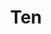 ---
layout: place
title: "Ten"
permalink: /virginia/charlottesville/ten.html
stateAbbr: VA
stateName: Virginia
cityName: Charlottesville
seo:
  name: "Ten"
  type: Restaurant
  links: http://www.ten-sushi.com/
description: "Chill Japanese eatery dispensing sushi, sake & more in a sleek, contemporary setting. Ten serves delicious sushi in Charlottesville, Virginia. Try fresh Japanese dishes for a great dining experience. Available for takeout, and dinner."
place_id: ChIJgWf6LCSGs4kRS5YQDK8okOo
photos:
  - name: >-
      places/ChIJgWf6LCSGs4kRS5YQDK8okOo/photos/AeeoHcIL29m8B0Z_16lefr-eZTJRS7aiRuw0ewfB2aPnXUIvGyiv1sx9aBfI9KNt0qLansyqyW-x_aEvYvfoNiwo3xP634FVY9taJJikm64Pr_qfH4Q3X5M_lfd1qx32R2PJyDbEXVShs9fsfqQEHLBDm3MbOl8cKUDY7hFfBT332WVALwMkv080lLzLmFtShKyeMgp0xIb8ygU8b4DLcXAnMEtPrYrTN9iC73xNF-17eShIY6S_SdggdbMRNA_NK7jGV0oXaUNXq6RGeu3-r60wysChaq3RDCVLcO7ZbV-9sljQbJw1V37rSLQGAK9YYYcwlt5kEPamAoPmLQpJ3vBXkdKSkQlcjsboyvva-GjIwy-X-tTdxzOBEXxLECXaJ2pzkkszf20ZHTJfXqPqZCzwUEwh0ExX8Kd3D3kMUBrL08bNeFUn
    widthPx: 4032
    heightPx: 3024
    authorAttributions:
      - displayName: Nathaniel Johnson
        uri: https://maps.google.com/maps/contrib/109000932034286555073
        photoUri: >-
          https://lh3.googleusercontent.com/a/ACg8ocIAI3269fbsUUZMvsxDCTSxMQOwsxJJaFYMWBl1z28Oytxihg=s100-p-k-no-mo
    flagContentUri: >-
      https://www.google.com/local/imagery/report/?cb_client=maps_api_places.places_api&image_key=!1e10!2sCIHM0ogKEICAgICUptH60gE&hl=en-US
    googleMapsUri: >-
      https://www.google.com/maps/place//data=!3m4!1e2!3m2!1sCIHM0ogKEICAgICUptH60gE!2e10!4m2!3m1!1s0x89b386242cfa6781:0xea9028af0c10964b
  - name: >-
      places/ChIJgWf6LCSGs4kRS5YQDK8okOo/photos/AeeoHcLgi2qJChD6vdxfe86Ti05d8w3Wb_I72Y3XTUHEEcRdXtOe_aPvWq-vFK2QlqbbmYHuA2btBx-SjLFjgVR1km_Il1EbAF9-JJqrfTZMljZXAsp2B54TGEQsncMrWiQgbjL1GnDktdAGFy4cCEg0AYwiqlz-Ppxec_Xb78vW_QPePbRU5muztzCTb_7rZliISbZU8Zae1jyxcwkDD1gpAWjsARSM-aSDC2q-Ue-wpwwnBQ_rOvnf53PGfjeueCD7HeJV-TwhmuB1mB6tQnyaFwhuXKOqWw90PXhKSn5le17zjUxSOYv6A_cGs3UdJb3lZlC9V2efbFBYAk3g1V94dulJP_Q6aTZ32QfzLxgtSbRfKjdNEYhaYh6zcPBziqnrDOm0SYsaPPXrS5CcEXO5TuIEbzNBzyjNTpY5c_9QyPr13Pk
    widthPx: 4160
    heightPx: 2340
    authorAttributions:
      - displayName: Kris Smith
        uri: https://maps.google.com/maps/contrib/107647562581927874846
        photoUri: >-
          https://lh3.googleusercontent.com/a-/ALV-UjUvsHWSuewfUlfyWmyPbYDC4Z2BQJpQ0hUl7El5vGphKRxJYnQa4g=s100-p-k-no-mo
    flagContentUri: >-
      https://www.google.com/local/imagery/report/?cb_client=maps_api_places.places_api&image_key=!1e10!2sCIHM0ogKEICAgICEsKSahwE&hl=en-US
    googleMapsUri: >-
      https://www.google.com/maps/place//data=!3m4!1e2!3m2!1sCIHM0ogKEICAgICEsKSahwE!2e10!4m2!3m1!1s0x89b386242cfa6781:0xea9028af0c10964b
  - name: >-
      places/ChIJgWf6LCSGs4kRS5YQDK8okOo/photos/AeeoHcIFy7BLEVmUsI1a-Nwfp3rOcT_innZywZ80fIrDLthl45FNwbHHjKeF8qIXAX0rvqRyjO6Sw-MBMa4OacrQKEW6F-Zs1fAsUMd4uslGHG2ZUhqxon0YLQYuu1KShCFAnrf_gJZWKMVR7b77h0-AeKbttDjfbYfhZ8TfVq9azPlIzQbRlwPs8tWzNUnK7mbS1i9twmYvhjSNOL80HBTm5A683g1M4wVszhCsRoBhV802KM-VvdL0ypQY8x1Y0TgyRZmKcpEAOaBwQFTrxDRn_kXCUOP7d-76LVZ8omxs466rG_700YVKsOGZGQExEaa8InvGTFnd7HWVnNbBGAObZJRQLs-KOn78fNYqTtwziGh0jd_2Ng8_mi8JrsVD9r2zU10oQC9TnrwFmXlfQFX3g9hyalrpGGeV9qhh9tmmL27NUxQ
    widthPx: 3023
    heightPx: 3329
    authorAttributions:
      - displayName: Jeremy Keesee
        uri: https://maps.google.com/maps/contrib/108302033591412911088
        photoUri: >-
          https://lh3.googleusercontent.com/a-/ALV-UjWqSEvYYCGD7bDH88yEDh_rtxWs5TTu69RWM1WYNGcSkKWnUvM=s100-p-k-no-mo
    flagContentUri: >-
      https://www.google.com/local/imagery/report/?cb_client=maps_api_places.places_api&image_key=!1e10!2sCIHM0ogKEICAgMCopsWupwE&hl=en-US
    googleMapsUri: >-
      https://www.google.com/maps/place//data=!3m4!1e2!3m2!1sCIHM0ogKEICAgMCopsWupwE!2e10!4m2!3m1!1s0x89b386242cfa6781:0xea9028af0c10964b
  - name: >-
      places/ChIJgWf6LCSGs4kRS5YQDK8okOo/photos/AeeoHcKnfLeGnGy8CEJygQ5JyZKbvd9KaBEdsh9Hohhgb5UxsuNlbYqD-wfXTN-E_mdNQG-jIr-HNwhNxQWmFnPBhC1NVJna-kYnxZ0ZIWRVamXCt0yFlcLhHUwv5i7h_7u-yVAYbMKacsXPv9zetfTpGmXTHtUgATvKNfHjY0aDVWrUHBUjX7vn58TVNp9oe6QmGHD7NO1SvadSVMRraWPh-KsF5_WiFFrIt-3HleFwi6IkdiNU_38pJa0RthpHnrkYnMerM_o-Jg6sisqg6CfiKPfMdcHmlbkDLewR62PvvpkfLi9FWQl1Rq5fZewTO_jMv-kXWorjhf-JcMHKZciFNt2MS9axC9w-lgQJ_WITKbk2JvpDPOv4CHGMpAl2b9YF2NEeTOpNUWDZqbLIj1JNzk_xw8rQqFh0Ro6nT0IE1v4q8FQ
    widthPx: 3024
    heightPx: 4032
    authorAttributions:
      - displayName: Drew Jordan
        uri: https://maps.google.com/maps/contrib/101112786752041683645
        photoUri: >-
          https://lh3.googleusercontent.com/a-/ALV-UjXDyPu6SD9N5QqaNU91HoyhOgH6cyKSrWjliMx-JVl-2R3qOzqgGA=s100-p-k-no-mo
    flagContentUri: >-
      https://www.google.com/local/imagery/report/?cb_client=maps_api_places.places_api&image_key=!1e10!2sCIHM0ogKEICAgIDu8MDK2AE&hl=en-US
    googleMapsUri: >-
      https://www.google.com/maps/place//data=!3m4!1e2!3m2!1sCIHM0ogKEICAgIDu8MDK2AE!2e10!4m2!3m1!1s0x89b386242cfa6781:0xea9028af0c10964b
  - name: >-
      places/ChIJgWf6LCSGs4kRS5YQDK8okOo/photos/AeeoHcI7FguovrUWOl-PfK55oTo1pSeaRoA0A41W2wnfzdFyhGccL_P2FiJiRfKwQtG7v4219ZANWBu1UK3FNNwKoJiKSha-nHENDJ89ZL6DBIiD_LvKoC0AI8pYRg-PA3ZKhSXBsA6aWgKPfDR8sTmg0c8GhQaazQXdJN8232a1r1QZDBVJT1D7kAZvEgqBZMgqIFnmCiNeDZkosNZW66Jcor1isbZ2Z8KRJb0ub1h21xz4LeBJszUdH3XapKTslf2jCaT5fzZc2JB6I1l3Xx4K480iIJ8Fov2YEHMWCEI2UqjqkVA4LCC9xH1XN8UVT0akzpfGd6OgdXvhKXWNtcEEo8wgmXVVQcoGdDfp5XALnhgXN5xIfihZxzmaa5yg-E-E8LKzn5g7ctR1NsE8zmZyitedy2_Ms_msDV4nPkbZZy96lQ
    widthPx: 2925
    heightPx: 3402
    authorAttributions:
      - displayName: Jeremy Keesee
        uri: https://maps.google.com/maps/contrib/108302033591412911088
        photoUri: >-
          https://lh3.googleusercontent.com/a-/ALV-UjWqSEvYYCGD7bDH88yEDh_rtxWs5TTu69RWM1WYNGcSkKWnUvM=s100-p-k-no-mo
    flagContentUri: >-
      https://www.google.com/local/imagery/report/?cb_client=maps_api_places.places_api&image_key=!1e10!2sCIHM0ogKEICAgMCopsWGaw&hl=en-US
    googleMapsUri: >-
      https://www.google.com/maps/place//data=!3m4!1e2!3m2!1sCIHM0ogKEICAgMCopsWGaw!2e10!4m2!3m1!1s0x89b386242cfa6781:0xea9028af0c10964b
  - name: >-
      places/ChIJgWf6LCSGs4kRS5YQDK8okOo/photos/AeeoHcIQzlRXxjOKddEREmlIqGuM_DciGA-uWVog7K-IrI4QpoQSGPRbR_ev809EV4Kxt7X_-IEnAjHS71LW7ofdCvSqthTLBqb3D14JR1YAMt1__jsyo3dRJGgPpM1E0XdlhlQqB6T9ZzeVA58_l5YFsf9Ni41e8mAj8q4jPLPJ_EBzwqvVhjUyGln1W2TfICKXjOejsi4-03vZs1GOSbkIwBZkuq8Qk5lK3_4jZ35oUyKKbqP-th2pfXS3oPZJET5kQwFOJNCCunbZ5gSLzEBAgydjgFPeQmfcOxlTKlJ6OE0BLyJ7Qw-gMLh5I6TCBYLb9dEuA6Sw4nbtXTHy1aGEw0icBROaU-XTQClO914OcGca6DpoJVPX8GmxEU8tqjAPoIVR2tb0jPZVFbVkLIRosMWH7udsS5KV6_0r6qYFE44
    widthPx: 3024
    heightPx: 4032
    authorAttributions:
      - displayName: Alexis Kouril
        uri: https://maps.google.com/maps/contrib/101456799828115743267
        photoUri: >-
          https://lh3.googleusercontent.com/a/ACg8ocJ1k5tMOihN-77Z3orNrypM7xg-N2pAwa_2MoyEu_z-pkEdiw=s100-p-k-no-mo
    flagContentUri: >-
      https://www.google.com/local/imagery/report/?cb_client=maps_api_places.places_api&image_key=!1e10!2sCIHM0ogKEICAgID77vjyfA&hl=en-US
    googleMapsUri: >-
      https://www.google.com/maps/place//data=!3m4!1e2!3m2!1sCIHM0ogKEICAgID77vjyfA!2e10!4m2!3m1!1s0x89b386242cfa6781:0xea9028af0c10964b
  - name: >-
      places/ChIJgWf6LCSGs4kRS5YQDK8okOo/photos/AeeoHcIdonjOivfv3moSQRapDZz2ARPCtyn08uazWOfipaIyi2cYT_B5gvqQDueXBuovqfJs0A13KvxGKxb-gf1Ogt3uhyYi38-B4bJuXpKzKGBh03xljA6DHqwmE40m3UOtCdf8rNfZCXrxdZSsLxuXqhFozsAN1L81M3CN2pYE3cUBDAiNMWQcA7oMXkaodjjZ8TzjAB6HqHCeI9sAxDRB29D4KFqe-Nxqj_BqHR0_CTK6kg77jmE-jUQeyD79tGtJYCrjwGxb9QBDM5XpOUmD4Y4AIioHstBgaTB3766CwxAwe53DUN2q9U2goGQD7eZgppUi0oIGqAHs7aMRsjVpqL_3DTeaIaCjp1RaCxQtD3dJZxvJfK8iIlB4cOXvSMOBnEy5w6u4nX-e_EiTy4IiwS9_UnRPpjEAXx9FIekRhudBscQ
    widthPx: 3024
    heightPx: 4032
    authorAttributions:
      - displayName: Mike Mathieson
        uri: https://maps.google.com/maps/contrib/100225236870781444786
        photoUri: >-
          https://lh3.googleusercontent.com/a/ACg8ocKxOG2J-h9azpvzIbxuRk9wh8WHwz7JAuGk-e1cHPnfKKYAfQ=s100-p-k-no-mo
    flagContentUri: >-
      https://www.google.com/local/imagery/report/?cb_client=maps_api_places.places_api&image_key=!1e10!2sCIHM0ogKEICAgIDbjZGU9QE&hl=en-US
    googleMapsUri: >-
      https://www.google.com/maps/place//data=!3m4!1e2!3m2!1sCIHM0ogKEICAgIDbjZGU9QE!2e10!4m2!3m1!1s0x89b386242cfa6781:0xea9028af0c10964b
  - name: >-
      places/ChIJgWf6LCSGs4kRS5YQDK8okOo/photos/AeeoHcJhiWUdAMeMzu9LmvXgsekM6cCaBlbptjDradndLG4KR1RYR1px_Pmzcilw6G03cbwZz3SsopSYdup-Gz7nl_zpiqmA_eOTueHzBSWjUKGyWWNCXgeR08N_1emX6Vbw2w6Qp_6reQFfzbe3Tr8cntQpuxM_ZzwixdYXa3SVRlw1yUTWKtzUSSzr8CZy1Fh4oqDvqfEKqUEx0S41b1GDUgMMb7Q2Za_UmEyOGnaVuPR_hEWJ2PCBnjTlcl9ELLiDX7V83stHTxn9v01liy2UnzuwCc7R3tj0fRAauIhfepXXpFwIKD86CtpQ-fLlttJ-pldNEdkk9jm43bzV96n0eiXmtZ9F0KMZSdu7ekit_MAVzH9xosMQ_lF69QR3JXGMpe-wm48Z6HyULtXUFEfQ79LSq-SL23aq7LeQFCOV9TayzLk
    widthPx: 3024
    heightPx: 4032
    authorAttributions:
      - displayName: Amanda Fields
        uri: https://maps.google.com/maps/contrib/110742911614257508523
        photoUri: >-
          https://lh3.googleusercontent.com/a-/ALV-UjW4hAIDNIbq1cL4T01iXJQdR2SQo0RwmyZl_zpwAAM4Fcuhq7CA=s100-p-k-no-mo
    flagContentUri: >-
      https://www.google.com/local/imagery/report/?cb_client=maps_api_places.places_api&image_key=!1e10!2sCIHM0ogKEICAgMDA5NSfzAE&hl=en-US
    googleMapsUri: >-
      https://www.google.com/maps/place//data=!3m4!1e2!3m2!1sCIHM0ogKEICAgMDA5NSfzAE!2e10!4m2!3m1!1s0x89b386242cfa6781:0xea9028af0c10964b
  - name: >-
      places/ChIJgWf6LCSGs4kRS5YQDK8okOo/photos/AeeoHcJsKsdxXma1uEWg_ATkfYHns81kemD1DzFjiOIyaWU9WOCLILGYbZpcbBNmSyegxyvDLGDMQCqtEHLOAMnpxGcCiQhE6KWg-AnJwxCgBkVwOSLG2VHOGbobeLpNozDDsoqeSWuSgsvoWCPHrjbx4rnKxSeUyzM0eoOC1AjW37KeiK9A8NuQ6IqRFW2ffopQd5KZP4Gb0rDzK7ejT-6mQiRtt2o52WuyWG058mFQgBORH7bwQKnQM_AFsCDRihG1dqnDRYS1fnEH3TuF7J3AzHeteB7x5ziLeWQZ3ikLc-g1kO8ZQ9GdWKf99ms5z3ew6CGjwK6ddDxMAhj2jWmTI3Qlwr60OtBRJaeWioZRqj3BzIL3KlZ8Y6MHn8IlohpIIyKLRVVUDb_15KrG_-NFEIZWHCjZnBL72qYWe6q5bAZqELQq
    widthPx: 4000
    heightPx: 3000
    authorAttributions:
      - displayName: Jeremy Atkins
        uri: https://maps.google.com/maps/contrib/101820512649508441802
        photoUri: >-
          https://lh3.googleusercontent.com/a-/ALV-UjXjbFH0xefhJQ1CQfVcI4neLneh2eeg1d8zm6fUrBO7vvScOcXe=s100-p-k-no-mo
    flagContentUri: >-
      https://www.google.com/local/imagery/report/?cb_client=maps_api_places.places_api&image_key=!1e10!2sCIHM0ogKEICAgICp_pzCvQE&hl=en-US
    googleMapsUri: >-
      https://www.google.com/maps/place//data=!3m4!1e2!3m2!1sCIHM0ogKEICAgICp_pzCvQE!2e10!4m2!3m1!1s0x89b386242cfa6781:0xea9028af0c10964b
  - name: >-
      places/ChIJgWf6LCSGs4kRS5YQDK8okOo/photos/AeeoHcKfQPKAkktndu3aD-v8GRkYZbULncc1USoL4MWvwsPvLfOZVOg4QvaAmNQ1hGtnEkxBYTYI8XxIv_1jX1f1e1IPTG7BeFDUquoJToQTPFZGoN7Cm9LlF3QlcyGOWF2c7oPVyXC4rFIQAA8llBm8X-lN2EdeiXqKOYlpPE-M29XqJzSIEnc48qcixV1kI2if7KWvnD3VH-0jUWTlrc92FyJgBHkvobq-e-fIaFJSJQw9yR9Ens3z9MqSEL5VsN5spUDnAm5b7TIqBoV9C8sguJs2UwS7SZLlBHXI7WECenM0XFrOl1fgyqtEvIOkg4PbjNRRKehgwvaaVcdkG8qu-bRM-of0MhULbxW-lRBo6Zs3-onGDuOOz37FJYHYQebZBLALFX8nEfCfi0x8sTaOsP2s8IfKuepf2DQQTNKWHSUd7g
    widthPx: 4032
    heightPx: 3024
    authorAttributions:
      - displayName: Dylan Prévost
        uri: https://maps.google.com/maps/contrib/101174106366481170465
        photoUri: >-
          https://lh3.googleusercontent.com/a-/ALV-UjXjS_U9GNVJgkK4-mDzra5enXTbqjGCGjWyMI9Y8ZE3uhobzoUjLA=s100-p-k-no-mo
    flagContentUri: >-
      https://www.google.com/local/imagery/report/?cb_client=maps_api_places.places_api&image_key=!1e10!2sCIHM0ogKEICAgIDqoeGGfg&hl=en-US
    googleMapsUri: >-
      https://www.google.com/maps/place//data=!3m4!1e2!3m2!1sCIHM0ogKEICAgIDqoeGGfg!2e10!4m2!3m1!1s0x89b386242cfa6781:0xea9028af0c10964b
address: 120 E Main St, Charlottesville, VA 22902, USA
street: 120 E Main St
city: Charlottesville
state: VA
zip: '22902'
country: USA
neighborhood: Downtown Mall
latitude: '38.030457'
longitude: '-78.481010'
accessibility_options:
  wheelchairAccessibleEntrance: false
  wheelchairAccessibleRestroom: true
business_status: OPERATIONAL
name: Ten
google_maps_links:
  directionsUri: >-
    https://www.google.com/maps/dir//''/data=!4m7!4m6!1m1!4e2!1m2!1m1!1s0x89b386242cfa6781:0xea9028af0c10964b!3e0
  placeUri: https://maps.google.com/?cid=16902054133808272971
  writeAReviewUri: >-
    https://www.google.com/maps/place//data=!4m3!3m2!1s0x89b386242cfa6781:0xea9028af0c10964b!12e1
  reviewsUri: >-
    https://www.google.com/maps/place//data=!4m4!3m3!1s0x89b386242cfa6781:0xea9028af0c10964b!9m1!1b1
  photosUri: >-
    https://www.google.com/maps/place//data=!4m3!3m2!1s0x89b386242cfa6781:0xea9028af0c10964b!10e5
primary_type: Japanese Restaurant
opening_hours:
  regular: null
  current: null
secondary_opening_hours:
  regular:
    weekdayDescriptions: null
    type: null
  current:
    weekdayDescriptions: null
    type: null
phone: (434) 295-6691
price_level: PRICE_LEVEL_EXPENSIVE
price_range: $50 &ndash; $100
rating: '4.4'
rating_count: 0
website: http://www.ten-sushi.com/
reviews:
  - name: >-
      places/ChIJgWf6LCSGs4kRS5YQDK8okOo/reviews/ChZDSUhNMG9nS0VJQ0FnTUR3NU5pa0h3EAE
    relativePublishTimeDescription: 3 weeks ago
    rating: 5
    text:
      text: >-
        Took my brand new fiance here, it was really nice to try quality
        Japanese cuisine and the waiter was super nice and helpful even though
        we didn't know much about the food. Not someplace I'd come frequently
        due to the price but definitely worth it for the special occasion.


        I'd recommend the Sparkling Ten, assorted sushi, and anything the waiter
        recommends.
      languageCode: en
    originalText:
      text: >-
        Took my brand new fiance here, it was really nice to try quality
        Japanese cuisine and the waiter was super nice and helpful even though
        we didn't know much about the food. Not someplace I'd come frequently
        due to the price but definitely worth it for the special occasion.


        I'd recommend the Sparkling Ten, assorted sushi, and anything the waiter
        recommends.
      languageCode: en
    authorAttribution:
      displayName: Peter Tessier
      uri: https://www.google.com/maps/contrib/104352788746212195225/reviews
      photoUri: >-
        https://lh3.googleusercontent.com/a-/ALV-UjUYnboOc4oBKuVgH7VTzPnlFQQgAZml8KaHL3ZuBDzmK0aIHKiQPw=s128-c0x00000000-cc-rp-mo
    publishTime: '2025-03-23T17:23:16.193450Z'
    flagContentUri: >-
      https://www.google.com/local/review/rap/report?postId=ChZDSUhNMG9nS0VJQ0FnTUR3NU5pa0h3EAE&d=17924085&t=1
    googleMapsUri: >-
      https://www.google.com/maps/reviews/data=!4m6!14m5!1m4!2m3!1sChZDSUhNMG9nS0VJQ0FnTUR3NU5pa0h3EAE!2m1!1s0x89b386242cfa6781:0xea9028af0c10964b
  - name: >-
      places/ChIJgWf6LCSGs4kRS5YQDK8okOo/reviews/ChZDSUhNMG9nS0VJQ0FnSUNfbDlMVEJREAE
    relativePublishTimeDescription: 2 months ago
    rating: 5
    text:
      text: >-
        Had a date night here on Saturday 1/4 and it was our first time trying
        Ten. Our server, Wyatt, was fantastic. He was personable, kind, and very
        patient in explaining all of the different menu items, which was
        especially helpful since I'm a little new to trying sushi.

        The atmosphere was classy yet comfortable with illuminating decor.

        The sushi was absolutely amazing with such high quality and great
        flavor.
      languageCode: en
    originalText:
      text: >-
        Had a date night here on Saturday 1/4 and it was our first time trying
        Ten. Our server, Wyatt, was fantastic. He was personable, kind, and very
        patient in explaining all of the different menu items, which was
        especially helpful since I'm a little new to trying sushi.

        The atmosphere was classy yet comfortable with illuminating decor.

        The sushi was absolutely amazing with such high quality and great
        flavor.
      languageCode: en
    authorAttribution:
      displayName: Yara M
      uri: https://www.google.com/maps/contrib/103989272136849990262/reviews
      photoUri: >-
        https://lh3.googleusercontent.com/a/ACg8ocJVrByzf_xK3mQnfiM8Y2kwquYTnUKdqVJWUHN1d19ee87KCQ=s128-c0x00000000-cc-rp-mo
    publishTime: '2025-01-19T17:47:54.362115Z'
    flagContentUri: >-
      https://www.google.com/local/review/rap/report?postId=ChZDSUhNMG9nS0VJQ0FnSUNfbDlMVEJREAE&d=17924085&t=1
    googleMapsUri: >-
      https://www.google.com/maps/reviews/data=!4m6!14m5!1m4!2m3!1sChZDSUhNMG9nS0VJQ0FnSUNfbDlMVEJREAE!2m1!1s0x89b386242cfa6781:0xea9028af0c10964b
  - name: >-
      places/ChIJgWf6LCSGs4kRS5YQDK8okOo/reviews/ChZDSUhNMG9nS0VJQ0FnSUNQME8yY05BEAE
    relativePublishTimeDescription: 4 months ago
    rating: 5
    text:
      text: >-
        The restaurant is a stunningly beautiful setting for sushi dining. The
        exceptional atmosphere matches the food. At suggestion of server I tried
        the Ten Hamachi dish of yellowtail with clarified butter and ponzu
        sauce. It was delicious and exciting. It’s wonderful to have such high
        quality sushi here in Charlottesville. Thank you Ten!
      languageCode: en
    originalText:
      text: >-
        The restaurant is a stunningly beautiful setting for sushi dining. The
        exceptional atmosphere matches the food. At suggestion of server I tried
        the Ten Hamachi dish of yellowtail with clarified butter and ponzu
        sauce. It was delicious and exciting. It’s wonderful to have such high
        quality sushi here in Charlottesville. Thank you Ten!
      languageCode: en
    authorAttribution:
      displayName: Lisa Devaney
      uri: https://www.google.com/maps/contrib/102491939928443934905/reviews
      photoUri: >-
        https://lh3.googleusercontent.com/a-/ALV-UjUky9h4JvC1b79eBrNbxypPr9C1RDxZBWXdpxVIDNd5U4Rm1wKhxQ=s128-c0x00000000-cc-rp-mo-ba3
    publishTime: '2024-11-20T21:39:19.257809Z'
    flagContentUri: >-
      https://www.google.com/local/review/rap/report?postId=ChZDSUhNMG9nS0VJQ0FnSUNQME8yY05BEAE&d=17924085&t=1
    googleMapsUri: >-
      https://www.google.com/maps/reviews/data=!4m6!14m5!1m4!2m3!1sChZDSUhNMG9nS0VJQ0FnSUNQME8yY05BEAE!2m1!1s0x89b386242cfa6781:0xea9028af0c10964b
  - name: >-
      places/ChIJgWf6LCSGs4kRS5YQDK8okOo/reviews/ChZDSUhNMG9nS0VJQ0FnSUNmMWVIaWNnEAE
    relativePublishTimeDescription: 3 months ago
    rating: 5
    text:
      text: >-
        Food is good and they’re always willing to try and make me cocktails
        that they don’t explicitly have on the menu. I like the melon ball.


        Omakase plate is delicious and is enough for two people.
      languageCode: en
    originalText:
      text: >-
        Food is good and they’re always willing to try and make me cocktails
        that they don’t explicitly have on the menu. I like the melon ball.


        Omakase plate is delicious and is enough for two people.
      languageCode: en
    authorAttribution:
      displayName: Aris Agarwala
      uri: https://www.google.com/maps/contrib/114019478002993905799/reviews
      photoUri: >-
        https://lh3.googleusercontent.com/a/ACg8ocI9pqdey-4e7pk7HU_IZ313sCbIXKXjS0fWnJNqyBqxf_X7LA=s128-c0x00000000-cc-rp-mo-ba5
    publishTime: '2024-12-31T07:50:37.615845Z'
    flagContentUri: >-
      https://www.google.com/local/review/rap/report?postId=ChZDSUhNMG9nS0VJQ0FnSUNmMWVIaWNnEAE&d=17924085&t=1
    googleMapsUri: >-
      https://www.google.com/maps/reviews/data=!4m6!14m5!1m4!2m3!1sChZDSUhNMG9nS0VJQ0FnSUNmMWVIaWNnEAE!2m1!1s0x89b386242cfa6781:0xea9028af0c10964b
  - name: >-
      places/ChIJgWf6LCSGs4kRS5YQDK8okOo/reviews/ChdDSUhNMG9nS0VJQ0FnSUQ3a3VHeXBBRRAB
    relativePublishTimeDescription: 7 months ago
    rating: 5
    text:
      text: >-
        Ten, located on the second floor downtown, is a must-visit for sushi
        lovers. Despite arriving without a reservation on a busy Wednesday
        night, the friendly staff quickly found us seats at the bar.


        The rainbow roll and Japanese old fashion were both exceptional. The
        sushi was fresh and flavorful, and the cocktail was expertly crafted.
        The prompt and attentive service added to the enjoyable experience. Ten
        is definitely a top-tier sushi spot in Charlottesville.
      languageCode: en
    originalText:
      text: >-
        Ten, located on the second floor downtown, is a must-visit for sushi
        lovers. Despite arriving without a reservation on a busy Wednesday
        night, the friendly staff quickly found us seats at the bar.


        The rainbow roll and Japanese old fashion were both exceptional. The
        sushi was fresh and flavorful, and the cocktail was expertly crafted.
        The prompt and attentive service added to the enjoyable experience. Ten
        is definitely a top-tier sushi spot in Charlottesville.
      languageCode: en
    authorAttribution:
      displayName: Radley Obligacion
      uri: https://www.google.com/maps/contrib/107783471004048161041/reviews
      photoUri: >-
        https://lh3.googleusercontent.com/a/ACg8ocK9DqCFMS4SAdHUCHUfTd0in7sKmugiqUI6Q9732DhxeiqXdn8=s128-c0x00000000-cc-rp-mo-ba5
    publishTime: '2024-08-22T21:23:49.148510Z'
    flagContentUri: >-
      https://www.google.com/local/review/rap/report?postId=ChdDSUhNMG9nS0VJQ0FnSUQ3a3VHeXBBRRAB&d=17924085&t=1
    googleMapsUri: >-
      https://www.google.com/maps/reviews/data=!4m6!14m5!1m4!2m3!1sChdDSUhNMG9nS0VJQ0FnSUQ3a3VHeXBBRRAB!2m1!1s0x89b386242cfa6781:0xea9028af0c10964b
parking_options: null
payment_options:
  acceptsCreditCards: true
  acceptsDebitCards: true
  acceptsCashOnly: false
  acceptsNfc: true
allow_dogs: null
curbside_pickup: null
delivery: false
dine_in: true
good_for_children: false
good_for_groups: true
good_for_sports: false
live_music: false
menu_for_children: false
outdoor_seating: null
reservable: true
restroom: true
serves_beer: true
serves_breakfast: false
serves_brunch: false
serves_cocktails: true
serves_coffee: true
serves_dinner: true
serves_dessert: true
serves_lunch: false
serves_vegetarian_food: null
serves_wine: true
takeout: true
update_category: essentials
summary: >-
  Chill Japanese eatery dispensing sushi, sake & more in a sleek, contemporary
  setting.

---